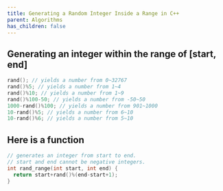 ```yaml
---
title: Generating a Random Integer Inside a Range in C++
parent: Algorithms
has_children: false
---
```

## Generating an integer within the range of [start, end]
```cpp
rand(); // yields a number from 0~32767
rand()%5; // yields a number from 1~4
rand()%10; // yields a number from 1~9
rand()%100-50; // yields a number from -50~50
1000-rand()%100; // yields a number from 901~1000
10-rand()%5; // yields a number from 6~10
10-rand()%6; // yields a number from 5~10
```
## Here is a function
```cpp
// generates an integer from start to end.
// start and end cannot be negative integers.
int rand_range(int start, int end) {
  return start+rand()%(end-start+1);
}
```

